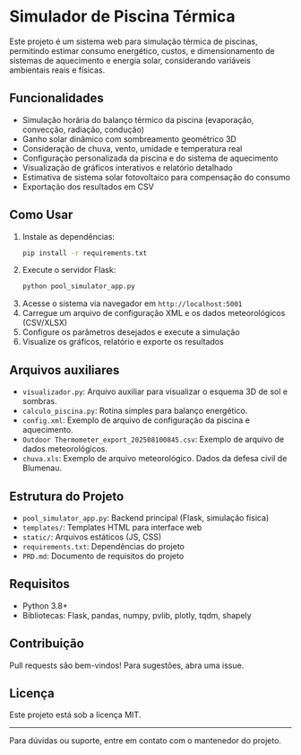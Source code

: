 # Simulador de Piscina Térmica

Este projeto é um sistema web para simulação térmica de piscinas, permitindo estimar consumo energético, custos, e dimensionamento de sistemas de aquecimento e energia solar, considerando variáveis ambientais reais e físicas.

## Funcionalidades
- Simulação horária do balanço térmico da piscina (evaporação, convecção, radiação, condução)
- Ganho solar dinâmico com sombreamento geométrico 3D
- Consideração de chuva, vento, umidade e temperatura real
- Configuração personalizada da piscina e do sistema de aquecimento
- Visualização de gráficos interativos e relatório detalhado
- Estimativa de sistema solar fotovoltaico para compensação do consumo
- Exportação dos resultados em CSV

## Como Usar
1. Instale as dependências:
   ```bash
   pip install -r requirements.txt
   ```
2. Execute o servidor Flask:
   ```bash
   python pool_simulator_app.py
   ```
3. Acesse o sistema via navegador em `http://localhost:5001`
4. Carregue um arquivo de configuração XML e os dados meteorológicos (CSV/XLSX)
5. Configure os parâmetros desejados e execute a simulação
6. Visualize os gráficos, relatório e exporte os resultados

## Arquivos auxiliares

- `visualizador.py`: Arquivo auxiliar para visualizar o esquema 3D de sol e sombras.
- `calculo_piscina.py`: Rotina simples para balanço energético.
- `config.xml`: Exemplo de arquivo de configuração da piscina e aquecimento.
- `Outdoor Thermometer_export_202508100845.csv`: Exemplo de arquivo de dados meteorológicos.
- `chuva.xls`: Exemplo de arquivo meteorológico. Dados da defesa civil de Blumenau.

## Estrutura do Projeto
- `pool_simulator_app.py`: Backend principal (Flask, simulação física)
- `templates/`: Templates HTML para interface web
- `static/`: Arquivos estáticos (JS, CSS)
- `requirements.txt`: Dependências do projeto
- `PRD.md`: Documento de requisitos do projeto

## Requisitos
- Python 3.8+
- Bibliotecas: Flask, pandas, numpy, pvlib, plotly, tqdm, shapely

## Contribuição
Pull requests são bem-vindos! Para sugestões, abra uma issue.

## Licença
Este projeto está sob a licença MIT.

---
Para dúvidas ou suporte, entre em contato com o mantenedor do projeto.